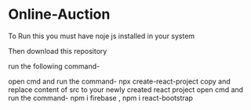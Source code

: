 # Online-Auction
 
To Run this you must have noje js installed in your system

Then download this repository

run the following command-

open cmd and run the command- npx create-react-project
copy and replace content of src to your newly created react project
open cmd and run the command- npm i firebase , npm i react-bootstrap
